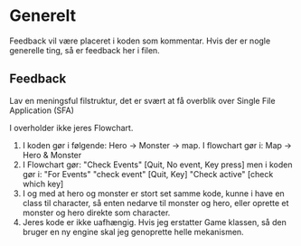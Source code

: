 # Generelt

Feedback vil være placeret i koden som kommentar. Hvis der er nogle generelle ting, så er feedback her i filen. 

## Feedback

Lav en meningsful filstruktur, det er svært at få overblik over Single File Application (SFA)

I overholder ikke jeres Flowchart. 
1. I koden gør i følgende: Hero -> Monster -> map. I flowchart gør i: Map -> Hero & Monster
2. I Flowchart gør: "Check Events" [Quit, No event, Key press] men i koden gør i: "For Events" "check event" [Quit, Key] "Check active" [check which key]
3. I og med at hero og monster er stort set samme kode, kunne i have en class til character, så enten nedarve til monster og hero, eller oprette et monster og hero direkte som character. 
4. Jeres kode er ikke uafhængig. Hvis jeg erstatter Game klassen, så den bruger en ny engine skal jeg genoprette helle mekanismen. 
